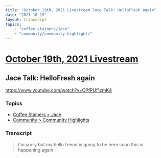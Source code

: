 ```yaml
---
title: "October 19th, 2021 Livestream Jace Talk: HelloFresh again"
date: "2021-10-19"
layout: transcript
topics:
    - "coffee-stainers/jace"
    - "community/community-highlights"
---
```

# [October 19th, 2021 Livestream](../2021-10-19.md)
## Jace Talk: HelloFresh again
https://www.youtube.com/watch?v=CPfPUf1zmK4

### Topics
* [Coffee Stainers > Jace](../topics/coffee-stainers/jace.md)
* [Community > Community Highlights](../topics/community/community-highlights.md)

### Transcript

> i'm sorry but my hello friend is going to be here soon this is happening again
